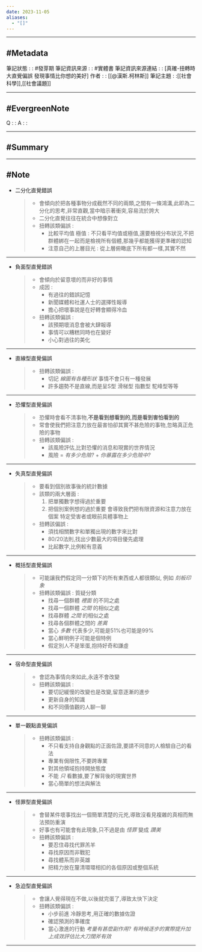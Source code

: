 ```yaml
---
date: 2023-11-05
aliases:
  - "[]"
---
```

---
 #Metadata 
 ---
 
筆記狀態 : :   #發芽期 
筆記資訊來源 : : #實體書 
筆記資訊來源連結 : : [真確-扭轉時大直覺偏誤 發現事情比你想的美好]
作者 : : [[@漢斯.柯林斯]]
筆記主題 : :[[社會科學]],[[社會議題]]

---
#EvergreenNote
---
Q : :
A : :

---
#Summary
---






---
#Note 
---
- 二分化直覺錯誤
	> - 會傾向於把各種事物分成截然不同的兩類,之間有一條鴻溝,此即為二分化的思考,非常直觀,當中暗示著衝突,容易流於誇大
	> - 二分化直覺往往在統合中想像對立
	> - 扭轉該類偏誤 : 
	> 	- 比較平均值 極值 :
	> 		不只看平均值或極值,還要檢視分布狀況,不把群體綁在一起而是檢視所有個體,那幾乎都能獲得更準確的認知
	> 	- 注意自己的上層目光 : 
	> 		從上層俯瞰底下所有都一樣,其實不然

---
- 負面型直覺錯誤
	> - 會傾向於留意壞的而非好的事情
	> - 成因 : 
	> 	- 有過往的錯誤記憶 
	> 	- 新聞媒體和社運人士的選擇性報導
	> 	- 擔心把壞事說是在好轉會顯得冷血
	> - 扭轉該類偏誤 : 
	> 	- 該預期壞消息會被大肆報導
	> 	- 事情可以糟糕同時也在變好
	> 	- 小心對過往的美化

---
- 直線型直覺偏誤
	> - 扭轉該類偏誤 : 
	> 	- 切記 *線圖有各種形狀* 事情不會只有一種發展
	> 	- 許多趨勢不是直線,而是呈S型 滑梯型 指數型 駝峰型等等

---
- 恐懼型直覺偏誤
	> - 恐懼時會看不清事物,**不是看到想看到的,而是看到害怕看到的**
	> - 常會使我們把注意力放在最害怕卻其實不甚危險的事物,忽略真正危險的事物
	> - 扭轉該類偏誤 : 
	> 	- 該風險評估,比對恐懼的消息和現實的世界情況
	> 	- 風險 = *有多少危險?* + *你暴露在多少危險中?*

---
- 失真型直覺偏誤
	> - 要看到個別故事後的統計數據
	> - 該類的兩大層面 : 
	>	1. 把單獨數字想得過於重要 
	>	2. 把個別案例想的過於重要
	>	會導致我們把有限資源和注意力放在個案 特定受害者或眼前具體事物上
	> - 扭轉該偏誤 :
	> 	- 須找相關數字和單獨出現的數字來比對
	> 	- 80/20法則,找出少數最大的項目優先處理
	> 	- 比起數字,比例較有意義

---
- 概括型直覺偏誤
	> - 可能讓我們假定同一分類下的所有東西或人都很類似, 例如 *刻板印象*
	> - 扭轉該類偏誤 : 質疑分類
	> 	- 找尋一個群體 *裡面* 的不同之處
	> 	- 找尋一個群體 *之間* 的相似之處
	> 	- 找尋群體 *之間* 的相似之處
	> 	- 找尋各個群體之間的 *差異*
	> 	- 當心 *多數* 代表多少,可能是51%也可能是99%
	> 	- 當心鮮明例子可能是個特例
	> 	- 假定別人不是笨蛋,抱持好奇和謙虛

---
- 宿命型直覺偏誤
	> - 會認為事情向來如此,永遠不會改變
	> - 扭轉該類偏誤 : 
	>	- 要切記緩慢的改變也是改變,留意逐漸的進步
	>	- 更新自身的知識
	>	- 和不同價值觀的人聊一聊

---
- 單一觀點直覺偏誤
	> - 扭轉該類偏誤 : 
	> 	- 不只看支持自身觀點的正面佐證,要請不同意的人檢驗自己的看法
	> 	- 專業有侷限性,不要跨專業
	> 	- 對其他領域抱持開放態度
	> 	- 不能 *只* 看數據,要了解背後的現實世界
	> 	- 當心簡單的想法與解法

---
- 怪罪型直覺偏誤
	> - 會替某件壞事找出一個簡單清楚的元兇,導致沒看見複雜的真相而無法預防重演
	> - 好事也有可能會有此現象,只不過是由 *怪罪* 變成 *讚美* 
	> - 扭轉該類偏誤 : 
	> 	- 要忍住尋找代罪羔羊
	> 	- 尋找原因而非戰犯
	> 	- 尋找體系而非英雄
	> 	- 把精力放在釐清環環相扣的各個原因或整個系統

---
- 急迫型直覺偏誤
	> - 會讓人覺得現在不做,以後就完蛋了,導致太快下決定
	> - 扭轉該類偏誤 : 
	> 	- 小步前進 冷靜思考,用正確的數據佐證
	> 	- 確認預測的準確度
	> 	- 當心激進的行動 *考量有甚麼副作用? 有時候逐步的實際提升加上成效評估比大刀闊斧有效*

---


